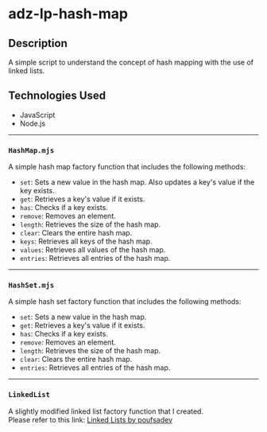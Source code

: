 # adz-lp-hash-map

## Description
A simple script to understand the concept of hash mapping with the use of linked lists.

## Technologies Used
- JavaScript
- Node.js

---

### `HashMap.mjs`
A simple hash map factory function that includes the following methods:

- `set`: Sets a new value in the hash map. Also updates a key's value if the key exists.  
- `get`: Retrieves a key's value if it exists.  
- `has`: Checks if a key exists.  
- `remove`: Removes an element.  
- `length`: Retrieves the size of the hash map.  
- `clear`: Clears the entire hash map.  
- `keys`: Retrieves all keys of the hash map.  
- `values`: Retrieves all values of the hash map.  
- `entries`: Retrieves all entries of the hash map.  

---

### `HashSet.mjs`
A simple hash set factory function that includes the following methods:

- `set`: Sets a new value in the hash map.  
- `get`: Retrieves a key's value if it exists.  
- `has`: Checks if a key exists.  
- `remove`: Removes an element.  
- `length`: Retrieves the size of the hash map.  
- `clear`: Clears the entire hash map.  
- `entries`: Retrieves all entries of the hash map.  

---

### `LinkedList`
A slightly modified linked list factory function that I created.  
Please refer to this link: [Linked Lists by poufsadev](https://github.com/Poufles/adz-lp-linked-lists)

